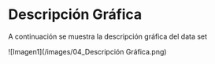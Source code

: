 # Descripción Gráfica

A continuación se muestra la descripción gráfica del data set

![Imagen1](/images/04_Descripción Gráfica.png)
